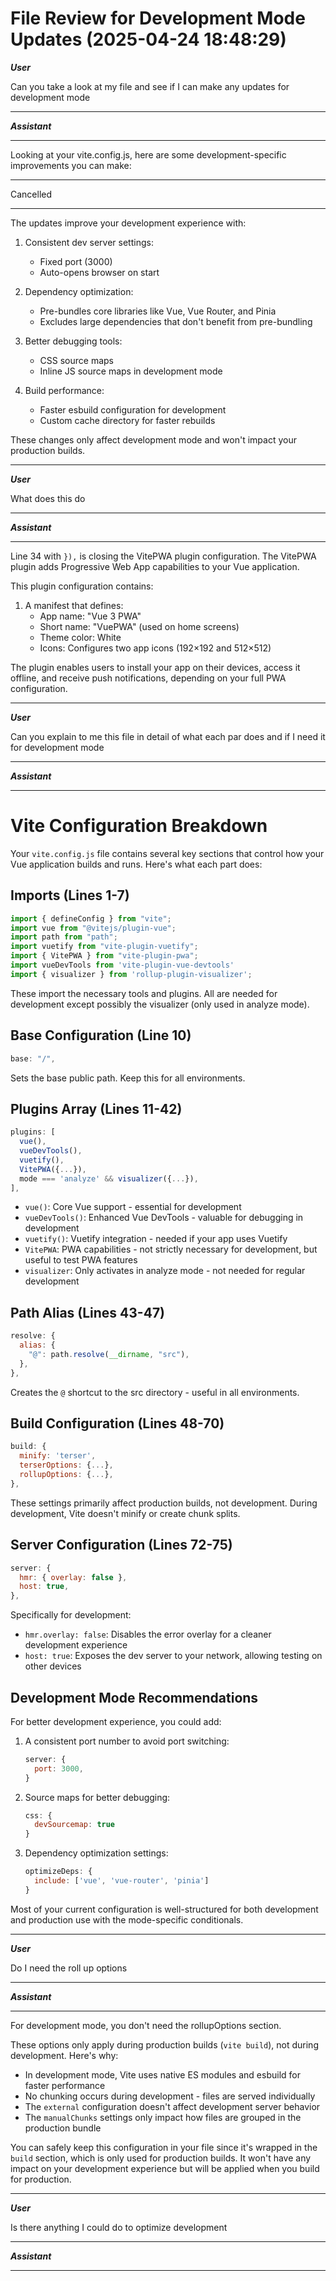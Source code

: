 <!-- Generated by SpecStory -->

# File Review for Development Mode Updates (2025-04-24 18:48:29)

_**User**_

Can you take a look at my file and see if I can make any updates for development mode

---

_**Assistant**_



---

Looking at your vite.config.js, here are some development-specific improvements you can make:

---

Cancelled

---

The updates improve your development experience with:

1. Consistent dev server settings:
   - Fixed port (3000)
   - Auto-opens browser on start

2. Dependency optimization:
   - Pre-bundles core libraries like Vue, Vue Router, and Pinia
   - Excludes large dependencies that don't benefit from pre-bundling

3. Better debugging tools:
   - CSS source maps
   - Inline JS source maps in development mode

4. Build performance:
   - Faster esbuild configuration for development
   - Custom cache directory for faster rebuilds

These changes only affect development mode and won't impact your production builds.

---

_**User**_

What does this do

---

_**Assistant**_



---

Line 34 with `}),` is closing the VitePWA plugin configuration. The VitePWA plugin adds Progressive Web App capabilities to your Vue application. 

This plugin configuration contains:

1. A manifest that defines:
   - App name: "Vue 3 PWA"
   - Short name: "VuePWA" (used on home screens)
   - Theme color: White
   - Icons: Configures two app icons (192×192 and 512×512)

The plugin enables users to install your app on their devices, access it offline, and receive push notifications, depending on your full PWA configuration.

---

_**User**_

Can you explain to me this file in detail of what each par does and if I need it for development mode

---

_**Assistant**_



---

# Vite Configuration Breakdown

Your `vite.config.js` file contains several key sections that control how your Vue application builds and runs. Here's what each part does:

## Imports (Lines 1-7)
```javascript
import { defineConfig } from "vite";
import vue from "@vitejs/plugin-vue";
import path from "path";
import vuetify from "vite-plugin-vuetify";
import { VitePWA } from "vite-plugin-pwa";
import vueDevTools from 'vite-plugin-vue-devtools'
import { visualizer } from 'rollup-plugin-visualizer';
```
These import the necessary tools and plugins. All are needed for development except possibly the visualizer (only used in analyze mode).

## Base Configuration (Line 10)
```javascript
base: "/",
```
Sets the base public path. Keep this for all environments.

## Plugins Array (Lines 11-42)
```javascript
plugins: [
  vue(),
  vueDevTools(),
  vuetify(),
  VitePWA({...}),
  mode === 'analyze' && visualizer({...}),
],
```
- `vue()`: Core Vue support - essential for development
- `vueDevTools()`: Enhanced Vue DevTools - valuable for debugging in development
- `vuetify()`: Vuetify integration - needed if your app uses Vuetify
- `VitePWA`: PWA capabilities - not strictly necessary for development, but useful to test PWA features
- `visualizer`: Only activates in analyze mode - not needed for regular development

## Path Alias (Lines 43-47)
```javascript
resolve: {
  alias: {
    "@": path.resolve(__dirname, "src"),
  },
},
```
Creates the `@` shortcut to the src directory - useful in all environments.

## Build Configuration (Lines 48-70)
```javascript
build: {
  minify: 'terser',
  terserOptions: {...},
  rollupOptions: {...},
},
```
These settings primarily affect production builds, not development. During development, Vite doesn't minify or create chunk splits.

## Server Configuration (Lines 72-75)
```javascript
server: {
  hmr: { overlay: false },
  host: true,
},
```
Specifically for development:
- `hmr.overlay: false`: Disables the error overlay for a cleaner development experience
- `host: true`: Exposes the dev server to your network, allowing testing on other devices

## Development Mode Recommendations

For better development experience, you could add:

1. A consistent port number to avoid port switching:
   ```javascript
   server: {
     port: 3000,
   }
   ```

2. Source maps for better debugging:
   ```javascript
   css: { 
     devSourcemap: true 
   }
   ```

3. Dependency optimization settings:
   ```javascript
   optimizeDeps: {
     include: ['vue', 'vue-router', 'pinia']
   }
   ```

Most of your current configuration is well-structured for both development and production use with the mode-specific conditionals.

---

_**User**_

Do I need the roll up options

---

_**Assistant**_



---

For development mode, you don't need the rollupOptions section.

These options only apply during production builds (`vite build`), not during development. Here's why:

- In development mode, Vite uses native ES modules and esbuild for faster performance
- No chunking occurs during development - files are served individually
- The `external` configuration doesn't affect development server behavior
- The `manualChunks` settings only impact how files are grouped in the production bundle

You can safely keep this configuration in your file since it's wrapped in the `build` section, which is only used for production builds. It won't have any impact on your development experience but will be applied when you build for production.

---

_**User**_

Is there anything I could do to optimize development

---

_**Assistant**_



---

